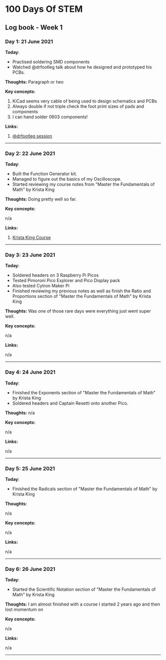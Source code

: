 # 100 Days Of STEM

## Log book - Week 1

### Day 1: 21 June 2021

**Today**:

* Practised soldering SMD components
* Watched @drfootleg talk about how he designed and prototyped his PCBs.

**Thoughts:** Paragraph or two

**Key concepts:**

1. KiCad seems very cable of being used to design schematics and PCBs
2. Always double if not triple check the foot print sizes of pads and components
3. I can hand solder 0603 components!

**Links:**

1. [@drfootleg session](https://twitter.com/drfootleg/status/1406893742540328960?s=20)

---

### Day 2: 22 June 2021

**Today**:

* Built the Function Generator kit.
* Managed to figure out the basics of my Oscilloscope.
* Started reviewing my course notes from "Master the Fundamentals of Math" by Krista King

**Thoughts:** Doing pretty well so far.

**Key concepts:**

n/a

**Links:**

1. [Krista King Course](https://www.udemy.com/course/fundamentals-of-math/)

---

### Day 3: 23 June 2021

**Today**:

* Soldered headers on 3 Raspberry Pi Picos
* Tested Pimoroni Pico Explorer and Pico Display pack
* Also tested Cytron Maker Pi
* Finished reviewing my previous notes as well as finish the Ratio and Proportions section of "Master the Fundamentals of Math" by Krista King

**Thoughts:** Was one of those rare days were everything just went super well.

**Key concepts:**

n/a

**Links:**

n/a

---

### Day 4: 24 June 2021

**Today**:

* Finished the Exponents section of "Master the Fundamentals of Math" by Krista King
* Soldered headers and Captain Resetti onto another Pico.

**Thoughts:** n/a

**Key concepts:**

n/a

**Links:**

n/a

---

### Day 5: 25 June 2021

**Today**:

* Finished the Radicals section of "Master the Fundamentals of Math" by Krista King

**Thoughts:**

n/a

**Key concepts:**

n/a

**Links:**

n/a

---

### Day 6: 26 June 2021

**Today**:

* Started the Scientific Notation section of "Master the Fundamentals of Math" by Krista King

**Thoughts:** I am almost finished with a course I started 2 years ago and then lost momentum on

**Key concepts:**

n/a

**Links:**

n/a

---
